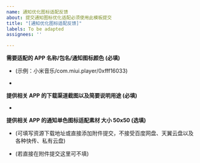 ```yaml
---
name: 通知优化图标适配反馈
about: 提交通知图标优化适配必须使用此模板提交
title: "[通知优化图标适配反馈]"
labels: To be adapted
assignees: ''

---
```


**需要适配的 APP 名称/包名/通知图标颜色 (必填)**

* (示例：小米音乐/com.miui.player/0xfff16033)

* 

**提供相关 APP 的下载渠道截图以及简要说明用途 (必填)**

* 

**提供相关 APP 的通知单色图标适配素材 大小 50x50 (选填)**

* (可填写资源下载地址或直接添加附件提交，不接受百度网盘、天翼云盘以及各种快传、私有云盘)

* (若直接在附件提交这里可不填)

<!--- 提交时请将示例内容全部删除 --->
<!--- 不按规定提交的 issues 将直接被关闭 --->
<!--- Create by Template --->
